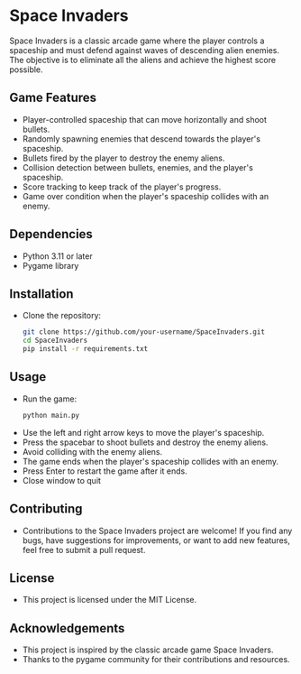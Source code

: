 # Space Invaders

Space Invaders is a classic arcade game where the player controls a spaceship and must defend against waves of descending alien enemies. The objective is to eliminate all the aliens and achieve the highest score possible.

## Game Features

- Player-controlled spaceship that can move horizontally and shoot bullets.
- Randomly spawning enemies that descend towards the player's spaceship.
- Bullets fired by the player to destroy the enemy aliens.
- Collision detection between bullets, enemies, and the player's spaceship.
- Score tracking to keep track of the player's progress.
- Game over condition when the player's spaceship collides with an enemy.

## Dependencies

- Python 3.11 or later
- Pygame library

## Installation

 - Clone the repository:

   ```bash
   git clone https://github.com/your-username/SpaceInvaders.git
   cd SpaceInvaders
   pip install -r requirements.txt

## Usage

- Run the game:
    ```bash
    python main.py
- Use the left and right arrow keys to move the player's spaceship.
- Press the spacebar to shoot bullets and destroy the enemy aliens.
- Avoid colliding with the enemy aliens.
- The game ends when the player's spaceship collides with an enemy.
- Press Enter to restart the game after it ends.
- Close window to quit


## Contributing

- Contributions to the Space Invaders project are welcome! If you find any bugs, have suggestions for improvements, or want to add new features, feel free to submit a pull request.

## License

- This project is licensed under the MIT License.

## Acknowledgements

- This project is inspired by the classic arcade game Space Invaders.
- Thanks to the pygame community for their contributions and resources.